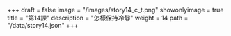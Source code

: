 +++
draft = false 
image = "/images/story14_c_t.png" 
showonlyimage = true 
title = "第14課" 
description = "怎樣保持冷靜"
weight = 14 
path = "/data/story14.json" 
+++
